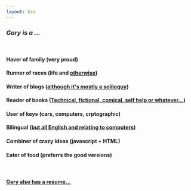 ```yaml
---
layout: bio
---
```

### **_Gary is a ..._** ###
<BR>    
  
  
#### Haver of family (very proud)  ####
  
#### Runner of races (life and [otherwise](http://okcmarathon.com/))  ####  

#### Writer of blogs ([although it's mostly a soliloquy](..\#blog))  ####

#### Reader of books ([Technical, fictional, comical, self help or whatever...](..\books))  ####
  
#### User of keys (cars, computers, crptographic)  ####  
  
#### Bilingual ([but all English and relating to computers](https://github.com/garyscode))  ####  
  
#### Combiner of crazy ideas (javascript + HTML)  ####  
  
#### Eater of food (preferrs the good versions)  ####  
<BR>
<h4><a href="..\resume">Gary also has a resume...</a> </h4>

 